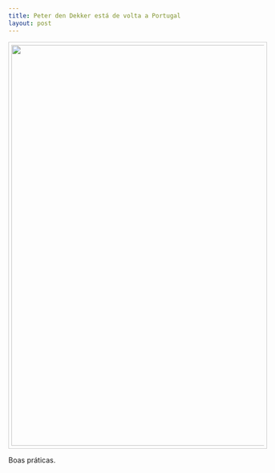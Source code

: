 ```yaml
---
title: Peter den Dekker está de volta a Portugal
layout: post
---
```


<p align="center"><img src="http://lourencoazevedo.com/pimagens/2015-03-03.jpg" style="border: 1px solid #ccc; padding: 5px; width: 800px"></p>

Boas práticas.